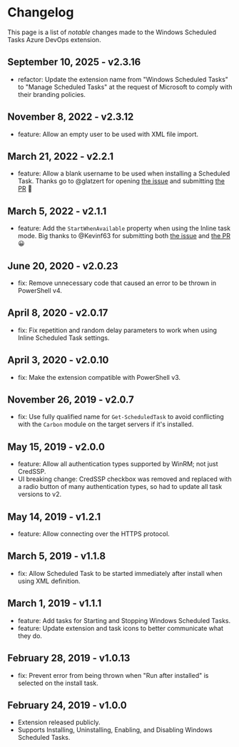 # Changelog

This page is a list of *notable* changes made to the Windows Scheduled Tasks Azure DevOps extension.

## September 10, 2025 - v2.3.16

- refactor: Update the extension name from "Windows Scheduled Tasks" to "Manage Scheduled Tasks" at the request of Microsoft to comply with their branding policies.

## November 8, 2022 - v2.3.12

- feature: Allow an empty user to be used with XML file import.

## March 21, 2022 - v2.2.1

- feature: Allow a blank username to be used when installing a Scheduled Task.
  Thanks go to @glatzert for opening [the issue](https://github.com/deadlydog/AzureDevOps.WindowsScheduledTasks/issues/20) and submitting [the PR](https://github.com/deadlydog/AzureDevOps.WindowsScheduledTasks/pull/21/files) 🎉

## March 5, 2022 - v2.1.1

- feature: Add the `StartWhenAvailable` property when using the Inline task mode.
  Big thanks to @Kevinf63 for submitting both [the issue](https://github.com/deadlydog/AzureDevOps.WindowsScheduledTasks/issues/17) and [the PR](https://github.com/deadlydog/AzureDevOps.WindowsScheduledTasks/pull/19) 😀

## June 20, 2020 - v2.0.23

- fix: Remove unnecessary code that caused an error to be thrown in PowerShell v4.

## April 8, 2020 - v2.0.17

- fix: Fix repetition and random delay parameters to work when using Inline Scheduled Task settings.

## April 3, 2020 - v2.0.10

- fix: Make the extension compatible with PowerShell v3.

## November 26, 2019 - v2.0.7

- fix: Use fully qualified name for `Get-ScheduledTask` to avoid conflicting with the `Carbon` module on the target servers if it's installed.

## May 15, 2019 - v2.0.0

- feature: Allow all authentication types supported by WinRM; not just CredSSP.
- UI breaking change: CredSSP checkbox was removed and replaced with a radio button of many authentication types, so had to update all task versions to v2.

## May 14, 2019 - v1.2.1

- feature: Allow connecting over the HTTPS protocol.

## March 5, 2019 - v1.1.8

- fix: Allow Scheduled Task to be started immediately after install when using XML definition.

## March 1, 2019 - v1.1.1

- feature: Add tasks for Starting and Stopping Windows Scheduled Tasks.
- feature: Update extension and task icons to better communicate what they do.

## February 28, 2019 - v1.0.13

- fix: Prevent error from being thrown when "Run after installed" is selected on the install task.

## February 24, 2019 - v1.0.0

- Extension released publicly.
- Supports Installing, Uninstalling, Enabling, and Disabling Windows Scheduled Tasks.
